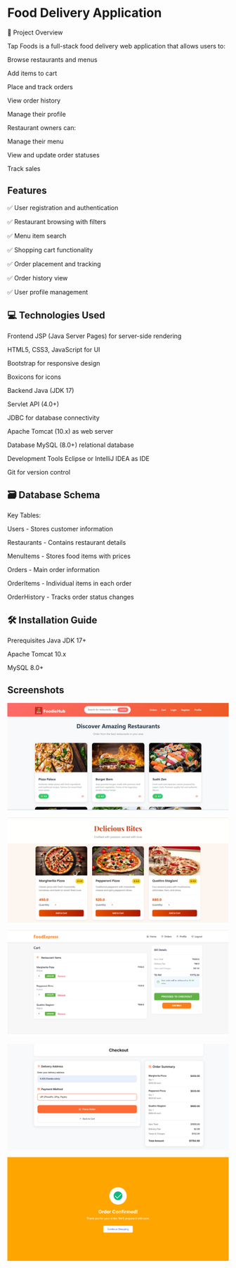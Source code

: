 
# Food Delivery Application

🚀 Project Overview

Tap Foods is a full-stack food delivery web application that allows users to:

Browse restaurants and menus

Add items to cart

Place and track orders

View order history

Manage their profile

Restaurant owners can:

Manage their menu

View and update order statuses

Track sales


## Features

✅ User registration and authentication

✅ Restaurant browsing with filters

✅ Menu item search

✅ Shopping cart functionality

✅ Order placement and tracking

✅ Order history view

✅ User profile management
## 💻 Technologies Used

Frontend
JSP (Java Server Pages) for server-side rendering

HTML5, CSS3, JavaScript for UI

Bootstrap for responsive design

Boxicons for icons

Backend
Java (JDK 17)

Servlet API (4.0+)

JDBC for database connectivity

Apache Tomcat (10.x) as web server

Database
MySQL (8.0+) relational database

Development Tools
Eclipse or IntelliJ IDEA as IDE

Git for version control
## 🗃️ Database Schema

Key Tables:

Users - Stores customer information

Restaurants - Contains restaurant details

MenuItems - Stores food items with prices

Orders - Main order information

OrderItems - Individual items in each order

OrderHistory - Tracks order status changes
## 🛠️ Installation Guide

Prerequisites
Java JDK 17+

Apache Tomcat 10.x

MySQL 8.0+

## Screenshots

![App Screenshot](https://github.com/Gotham9269/Food-Delivery-Application/blob/master/Home.png?raw=true)

![App Screenshot](https://github.com/Gotham9269/Food-Delivery-Application/blob/master/Menu.png?raw=true)

![App Screenshot](https://github.com/Gotham9269/Food-Delivery-Application/blob/master/Checkout.png?raw=true)

![App Screenshot](https://github.com/Gotham9269/Food-Delivery-Application/blob/master/cart.png?raw=true)

![App Screenshot](https://github.com/Gotham9269/Food-Delivery-Application/blob/master/Confirmation.png?raw=true)

